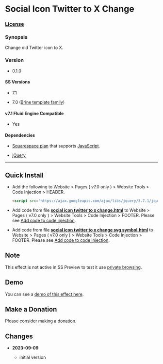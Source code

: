 # Social Icon Twitter to X Change

### [License][1]

### Synopsis

Change old Twitter icon to X.

### Version

  * 0.1.0

#### SS Versions

  * 7.1
  
  * 7.0 ([Brine template family][2])

#### v7.1 Fluid Engine Compatible

  * Yes

#### Dependencies

  * [Squarespace plan][3] that supports [JavaScript][4].
  
  * [jQuery][5]

---

## Quick Install

* Add the following to Website > Pages ( v7.0 only ) > Website Tools > Code
  Injection > HEADER.
  
  ```html
  <script src="https://ajax.googleapis.com/ajax/libs/jquery/3.7.1/jquery.min.js"></script>
  ```
  
* Add code from file **[social icon twitter to x change.html][6]** to
  Website > Pages ( v7.0 only ) > Website Tools > Code Injection > FOOTER.
  Please see [Add code to code injection][7].
  
* Add code from file **[social icon twitter to x change svg symbol.html][8]**
  to Website > Pages ( v7.0 only ) > Website Tools > Code Injection > FOOTER.
  Please see [Add code to code injection][7].

## Note

This effect is not active in SS Preview to test it use [private browsing][9].

## Demo

You can see a [demo of this effect here][10].

## Make a Donation

Please consider [making a donation][11].

## Changes

<!-- * **2021-09-02**

  * add icon color choices
  * update to latest official svg
  * automatically detect social link
  * changed name from replace generic svg social link icon with discord to
    header social icon discord generic icon to discord change
  * bumped version to 0.2d0
  -->
* **2023-09-09**

  * initial version

[1]: https://github.com/tomsWebConsulting/twcsl/blob/main/LICENSE.txt#L1
[2]: https://support.squarespace.com/hc/en-us/articles/212512738-Brine-template-family
[3]: https://www.squarespace.com/pricing
[4]: https://en.wikipedia.org/wiki/JavaScript
[5]: https://jquery.com/
[6]: social%20icon%20twitter%20to%20x%20change.html#L1
[7]: https://support.squarespace.com/hc/en-us/articles/205815908-Using-code-injection#toc-add-code-to-code-injection
[8]: social%20icon%20twitter%20to%20x%20change%20svg%20symbol.html#L1
[9]: https://support.squarespace.com/hc/en-us/articles/207099587-Using-private-browsing-or-incognito-mode
[10]: https://toms-web-consulting-demos.squarespace.com/social-icon-twitter-to-x-change?password=twcdemos
[11]: https://github.com/tomsWebConsulting/twcsl#make-a-donation
